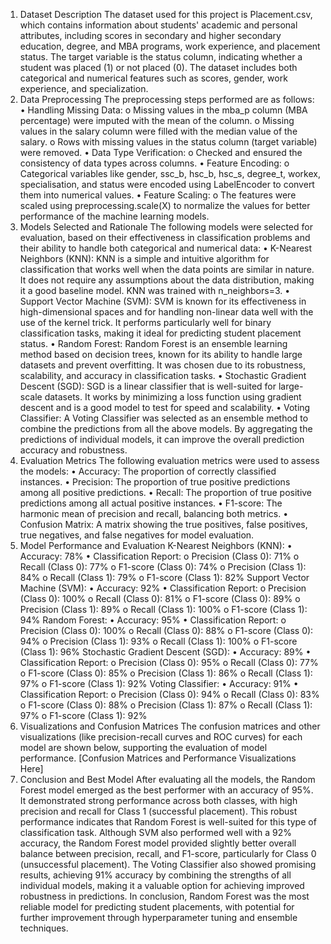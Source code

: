 1. Dataset Description
The dataset used for this project is Placement.csv, which contains information about students' academic and personal attributes, including scores in secondary and higher secondary education, degree, and MBA programs, work experience, and placement status. The target variable is the status column, indicating whether a student was placed (1) or not placed (0). The dataset includes both categorical and numerical features such as scores, gender, work experience, and specialization.
2. Data Preprocessing
The preprocessing steps performed are as follows:
•	Handling Missing Data:
o	Missing values in the mba_p column (MBA percentage) were imputed with the mean of the column.
o	Missing values in the salary column were filled with the median value of the salary.
o	Rows with missing values in the status column (target variable) were removed.
•	Data Type Verification:
o	Checked and ensured the consistency of data types across columns.
•	Feature Encoding:
o	Categorical variables like gender, ssc_b, hsc_b, hsc_s, degree_t, workex, specialisation, and status were encoded using LabelEncoder to convert them into numerical values.
•	Feature Scaling:
o	The features were scaled using preprocessing.scale(X) to normalize the values for better performance of the machine learning models.
3. Models Selected and Rationale
The following models were selected for evaluation, based on their effectiveness in classification problems and their ability to handle both categorical and numerical data:
•	K-Nearest Neighbors (KNN):
KNN is a simple and intuitive algorithm for classification that works well when the data points are similar in nature. It does not require any assumptions about the data distribution, making it a good baseline model. KNN was trained with n_neighbors=3.
•	Support Vector Machine (SVM):
SVM is known for its effectiveness in high-dimensional spaces and for handling non-linear data well with the use of the kernel trick. It performs particularly well for binary classification tasks, making it ideal for predicting student placement status.
•	Random Forest:
Random Forest is an ensemble learning method based on decision trees, known for its ability to handle large datasets and prevent overfitting. It was chosen due to its robustness, scalability, and accuracy in classification tasks.
•	Stochastic Gradient Descent (SGD):
SGD is a linear classifier that is well-suited for large-scale datasets. It works by minimizing a loss function using gradient descent and is a good model to test for speed and scalability.
•	Voting Classifier:
A Voting Classifier was selected as an ensemble method to combine the predictions from all the above models. By aggregating the predictions of individual models, it can improve the overall prediction accuracy and robustness.
4. Evaluation Metrics
The following evaluation metrics were used to assess the models:
•	Accuracy: The proportion of correctly classified instances.
•	Precision: The proportion of true positive predictions among all positive predictions.
•	Recall: The proportion of true positive predictions among all actual positive instances.
•	F1-score: The harmonic mean of precision and recall, balancing both metrics.
•	Confusion Matrix: A matrix showing the true positives, false positives, true negatives, and false negatives for model evaluation.
5. Model Performance and Evaluation
K-Nearest Neighbors (KNN):
•	Accuracy: 78%
•	Classification Report:
o	Precision (Class 0): 71%
o	Recall (Class 0): 77%
o	F1-score (Class 0): 74%
o	Precision (Class 1): 84%
o	Recall (Class 1): 79%
o	F1-score (Class 1): 82%
Support Vector Machine (SVM):
•	Accuracy: 92%
•	Classification Report:
o	Precision (Class 0): 100%
o	Recall (Class 0): 81%
o	F1-score (Class 0): 89%
o	Precision (Class 1): 89%
o	Recall (Class 1): 100%
o	F1-score (Class 1): 94%
Random Forest:
•	Accuracy: 95%
•	Classification Report:
o	Precision (Class 0): 100%
o	Recall (Class 0): 88%
o	F1-score (Class 0): 94%
o	Precision (Class 1): 93%
o	Recall (Class 1): 100%
o	F1-score (Class 1): 96%
Stochastic Gradient Descent (SGD):
•	Accuracy: 89%
•	Classification Report:
o	Precision (Class 0): 95%
o	Recall (Class 0): 77%
o	F1-score (Class 0): 85%
o	Precision (Class 1): 86%
o	Recall (Class 1): 97%
o	F1-score (Class 1): 92%
Voting Classifier:
•	Accuracy: 91%
•	Classification Report:
o	Precision (Class 0): 94%
o	Recall (Class 0): 83%
o	F1-score (Class 0): 88%
o	Precision (Class 1): 87%
o	Recall (Class 1): 97%
o	F1-score (Class 1): 92%
6. Visualizations and Confusion Matrices
The confusion matrices and other visualizations (like precision-recall curves and ROC curves) for each model are shown below, supporting the evaluation of model performance.
[Confusion Matrices and Performance Visualizations Here]
7. Conclusion and Best Model
After evaluating all the models, the Random Forest model emerged as the best performer with an accuracy of 95%. It demonstrated strong performance across both classes, with high precision and recall for Class 1 (successful placement). This robust performance indicates that Random Forest is well-suited for this type of classification task. Although SVM also performed well with a 92% accuracy, the Random Forest model provided slightly better overall balance between precision, recall, and F1-score, particularly for Class 0 (unsuccessful placement).
The Voting Classifier also showed promising results, achieving 91% accuracy by combining the strengths of all individual models, making it a valuable option for achieving improved robustness in predictions.
In conclusion, Random Forest was the most reliable model for predicting student placements, with potential for further improvement through hyperparameter tuning and ensemble techniques.
 
 

